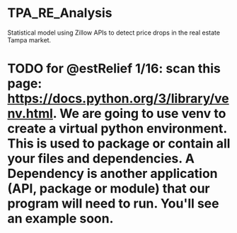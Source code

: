 # TPA_RE_Analysis
Statistical model using Zillow APIs to detect price drops in the real estate Tampa market.

# TODO for @estRelief 1/16: scan this page: https://docs.python.org/3/library/venv.html. We are going to use venv to create a virtual python environment. This is used to package or contain all your files and dependencies. A Dependency is another application (API, package or module) that our program will need to run. You'll see an example soon.





